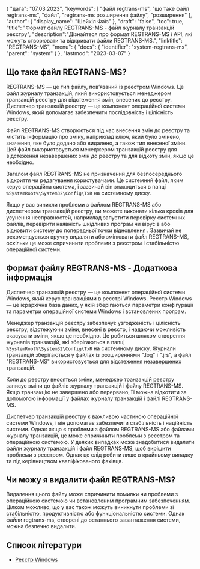 {
"дата": "07.03.2023",
  "keywords": [
"файл regtrans-ms",
"що таке файл regtrans-ms",
"файл",
"regtrans-ms розширення файлу",
"розширення"
],
  "author": {
"display_name": "Шейкіл Фаїз"
},
"draft": "false",
"toc": true,
"title": "Формат файлу REGTRANS-MS - файл журналу транзакцій реєстру",
  "description":"Дізнайтеся про формат REGTRANS-MS і API, які можуть створювати та відкривати файли REGTRANS-MS.",
  "linktitle": "REGTRANS-MS",
  "menu": {
    "docs": {
      "identifier": "system-regtrans-ms",
      "parent": "system"
}
},
"lastmod": "2023-03-07"
}

## Що таке файл REGTRANS-MS?

REGTRANS-MS — це тип файлу, пов’язаний із реєстром Windows. Це файл журналу транзакцій, який використовується менеджером транзакцій реєстру для відстеження змін, внесених до реєстру. Диспетчер транзакцій реєстру — це компонент операційної системи Windows, який допомагає забезпечити послідовність і цілісність реєстру.

Файл REGTRANS-MS створюється під час внесення змін до реєстру та містить інформацію про зміну, наприклад ключ, який було змінено, значення, яке було додано або видалено, а також тип внесеної зміни. Цей файл використовується менеджером транзакцій реєстру для відстеження незавершених змін до реєстру та для відкоту змін, якщо це необхідно.

Загалом файл REGTRANS-MS не призначений для безпосереднього відкриття чи редагування користувачами. Це системний файл, яким керує операційна система, і зазвичай він знаходиться в папці `%SystemRoot%\System32\Config\TxR` на системному диску.

Якщо у вас виникли проблеми з файлом REGTRANS-MS або диспетчером транзакцій реєстру, ви можете виконати кілька кроків для усунення несправностей, наприклад запустити перевірку системних файлів, перевірити наявність шкідливих програм чи вірусів або відновити систему до попередньої точки відновлення . Зазвичай не рекомендується вручну видаляти або змінювати файл REGTRANS-MS, оскільки це може спричинити проблеми з реєстром і стабільністю операційної системи.

## Формат файлу REGTRANS-MS - Додаткова інформація

Диспетчер транзакцій реєстру — це компонент операційної системи Windows, який керує транзакціями в реєстрі Windows. Реєстр Windows — це ієрархічна база даних, у якій зберігаються параметри конфігурації та параметри операційної системи Windows і встановлених програм.

Менеджер транзакцій реєстру забезпечує узгодженість і цілісність реєстру, відстежуючи зміни, внесені в реєстр, і надаючи можливість скасувати зміни, якщо це необхідно. Це робиться шляхом створення журналів транзакцій, які зберігаються в папці `%SystemRoot%\System32\Config\TxR` на системному диску. Журнали транзакцій зберігаються у файлах із розширеннями ".log" і ".jrs", а файл "REGTRANS-MS" використовується для відстеження незавершених транзакцій.

Коли до реєстру вносяться зміни, менеджер транзакцій реєстру записує зміни до файлів журналу транзакцій і файлу REGTRANS-MS. Якщо транзакцію не завершено або перервано, її можна відкотити за допомогою інформації у файлах журналу транзакцій і файлі REGTRANS-MS.

Диспетчер транзакцій реєстру є важливою частиною операційної системи Windows, і він допомагає забезпечити стабільність і надійність системи. Однак якщо є проблеми з файлом REGTRANS-MS або файлами журналу транзакцій, це може спричинити проблеми з реєстром та операційною системою. У деяких випадках може знадобитися видалити файли журналу транзакцій і файл REGTRANS-MS, щоб вирішити проблеми з реєстром. Однак це слід робити лише в крайньому випадку та під керівництвом кваліфікованого фахівця.

## Чи можу я видалити файл REGTRANS-MS?

Видалення цього файлу може спричинити помилки чи проблеми з операційною системою чи встановленим програмним забезпеченням. Цілком можливо, що у вас також можуть виникнути проблеми зі стабільністю, продуктивністю або функціональністю системи. Однак файли regtrans-ms, створені до останнього завантаження системи, можна безпечно видалити.

## Список літератури
* [Реєстр Windows](https://en.wikipedia.org/wiki/Windows_Registry)

